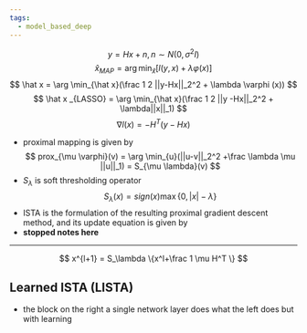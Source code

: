 ```yaml
---
tags:
  - model_based_deep
---
```

$$
y = Hx + n, n\sim N(0,\sigma ^2 I)
$$
$$
\hat x_{MAP} = \arg\min_{\hat x} [l(y,x) + \lambda \varphi (x)]
$$
$$
\hat x = \arg \min_{\hat x}(\frac 1 2 ||y-Hx||_2^2 + \lambda \varphi (x))
$$
$$
\hat x _{LASSO} = \arg \min_{\hat x}(\frac 1 2 ||y -Hx||_2^2 + \lambda||x||_1)
$$
$$
\nabla l(x) = -H^T(y-Hx)
$$
- proximal mapping is given by
$$
prox_{\mu \varphi}(v) = \arg \min_{u}(||u-v||_2^2 +\frac \lambda \mu ||u||_1) = S_{\mu \lambda}(v)
$$
- $S_\lambda$ is soft thresholding operator
$$
S_\lambda (x) = sign(x)\max\{0, |x| - \lambda\}
$$
- ISTA is the formulation of the resulting proximal gradient descent method, and its update equation is given by
- **stopped notes here**
---
$$
x^{l+1} = S_\lambda \{x^l+\frac 1 \mu H^T \} 
$$
## Learned ISTA (LISTA)
- the block on the right a single network layer does what the left does but with learning
